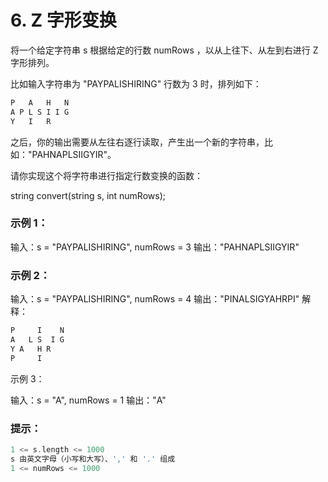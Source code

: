 # 6. Z 字形变换
将一个给定字符串 s 根据给定的行数 numRows ，以从上往下、从左到右进行 Z 字形排列。

比如输入字符串为 "PAYPALISHIRING" 行数为 3 时，排列如下：
```go
P   A   H   N
A P L S I I G
Y   I   R
```

之后，你的输出需要从左往右逐行读取，产生出一个新的字符串，比如："PAHNAPLSIIGYIR"。

请你实现这个将字符串进行指定行数变换的函数：

string convert(string s, int numRows);

### 示例 1：

输入：s = "PAYPALISHIRING", numRows = 3
输出："PAHNAPLSIIGYIR"

### 示例 2：
输入：s = "PAYPALISHIRING", numRows = 4
输出："PINALSIGYAHRPI"
解释：
```go
P     I    N
A   L S  I G
Y A   H R
P     I
```

示例 3：

输入：s = "A", numRows = 1
输出："A"
 

### 提示：
```go
1 <= s.length <= 1000
s 由英文字母（小写和大写）、',' 和 '.' 组成
1 <= numRows <= 1000
```


